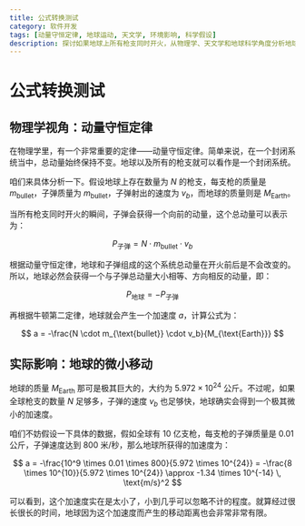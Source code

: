 ```yaml
---
title: 公式转换测试
category: 软件开发
tags: [动量守恒定律, 地球运动, 天文学, 环境影响, 科学假设]
description: 探讨如果地球上所有枪支同时开火，从物理学、天文学和地球科学角度分析地球是否会移动，以及这一假设对环境的影响，带你领略科学假设背后的知识魅力。
---
```

# 公式转换测试

## 物理学视角：动量守恒定律

在物理学里，有一个非常重要的定律——动量守恒定律。简单来说，在一个封闭系统当中，总动量始终保持不变。地球以及所有的枪支就可以看作是一个封闭系统。

咱们来具体分析一下。假设地球上存在数量为 $N$ 的枪支，每支枪的质量是 $m_{\text{bullet}}$，子弹质量为 $m_{\text{bullet}}$，子弹射出的速度为 $v_b$，而地球的质量则是 $M_{\text{Earth}}$。

当所有枪支同时开火的瞬间，子弹会获得一个向前的动量，这个总动量可以表示为：

$$
P_{\text{子弹}} = N \cdot m_{\text{bullet}} \cdot v_b
$$

根据动量守恒定律，地球和子弹组成的这个系统总动量在开火前后是不会改变的。所以，地球必然会获得一个与子弹总动量大小相等、方向相反的动量，即：

$$
P_{\text{地球}} = -P_{\text{子弹}}
$$

再根据牛顿第二定律，地球就会产生一个加速度 $a$，计算公式为：

$$
a = -\frac{N \cdot m_{\text{bullet}} \cdot v_b}{M_{\text{Earth}}}
$$

## 实际影响：地球的微小移动

地球的质量 $M_{\text{Earth}}$ 那可是极其巨大的，大约为 $5.972 \times 10^{24}$ 公斤。不过呢，如果全球枪支的数量 $N$ 足够多，子弹的速度 $v_b$ 也足够快，地球确实会得到一个极其微小的加速度。

咱们不妨假设一下具体的数据，假如全球有 10 亿支枪，每支枪的子弹质量是 0.01 公斤，子弹速度达到 800 米/秒，那么地球所获得的加速度为：

$$
a = -\frac{10^9 \times 0.01 \times 800}{5.972 \times 10^{24}} = -\frac{8 \times 10^{10}}{5.972 \times 10^{24}} \approx -1.34 \times 10^{-14} \, \text{m/s}^2
$$

可以看到，这个加速度实在是太小了，小到几乎可以忽略不计的程度。就算经过很长很长的时间，地球因为这个加速度而产生的移动距离也会非常非常有限。